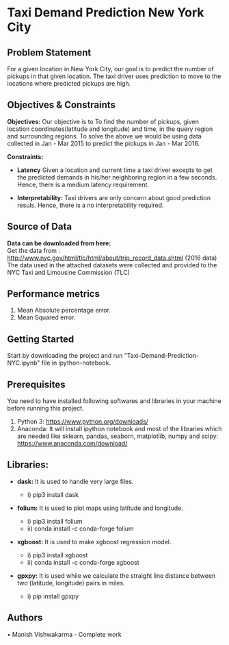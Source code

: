 # Taxi Demand Prediction New York City

## Problem Statement
For a given location in New York City, our goal is to predict the number of pickups in that given location. The taxi driver uses prediction to move to the locations where predicted pickups are high.

## Objectives & Constraints 
__Objectives:__ Our objective is to To find the number of pickups, given location coordinates(latitude and longitude) and time, in the query region and surrounding regions. To solve the above we would be using data collected in Jan - Mar 2015 to predict the pickups in Jan - Mar 2016.

__Constraints:__ 
* __Latency__ Given a location and current time a taxi driver excepts to get the predicted demands in his/her neighboring region in a few seconds. Hence, there is a medium latency requirement.

* __Interpretability:__ Taxi drivers are only concern about good prediction resuls. Hence, there is a no interpretability required.

## Source of Data
__Data can be downloaded from here:__  
Get the data from : http://www.nyc.gov/html/tlc/html/about/trip_record_data.shtml (2016 data) The data used in the attached datasets were collected and provided to the NYC Taxi and Limousine Commission (TLC)

## Performance metrics
1. Mean Absolute percentage error.
2. Mean Squared error.

## Getting Started
Start by downloading the project and run "Taxi-Demand-Prediction-NYC.ipynb" file in ipython-notebook.

## Prerequisites
You need to have installed following softwares and libraries in your machine before running this project.
1. Python 3: https://www.python.org/downloads/
2. Anaconda: It will install ipython notebook and most of the libraries which are needed like sklearn, pandas, seaborn, matplotlib, numpy and scipy: https://www.anaconda.com/download/

## Libraries: 
* __dask:__ It is used to handle very large files.
    * i) pip3 install dask

* __folium:__ It is used to plot maps using latitude and longitude.
    * i) pip3 install folium
    * ii) conda install -c conda-forge folium

* __xgboost:__ It is used to make xgboost regression model. 
    * i)  pip3 install xgboost
    * ii) conda install -c conda-forge xgboost 

* __gpxpy:__ It is used while we calculate the straight line distance between two (latitude, longitude) pairs in miles.
    * i) pip install gpxpy

## Authors
•	Manish Vishwakarma - Complete work  
